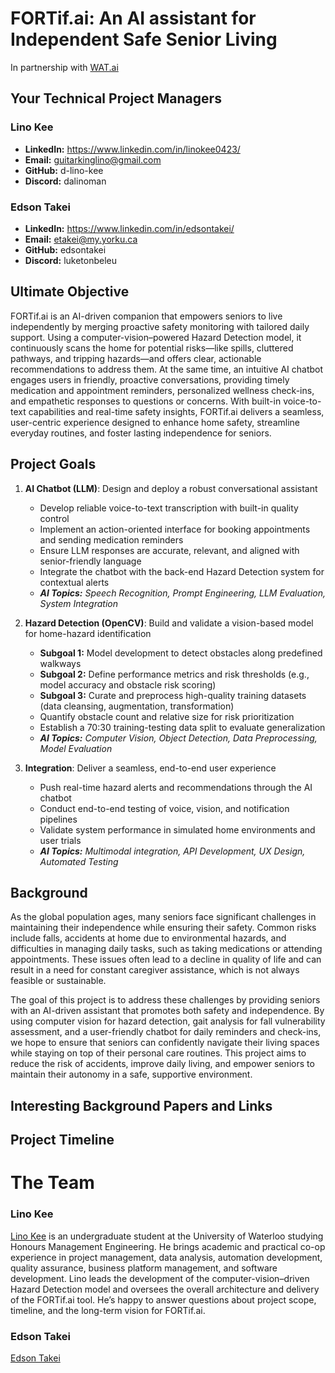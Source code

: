 # FORTif.ai: An AI assistant for Independent Safe Senior Living 
In partnership with [WAT.ai](https://watai.ca/#/)

## Your Technical Project Managers

### Lino Kee
- **LinkedIn:** https://www.linkedin.com/in/linokee0423/  
- **Email:** guitarkinglino@gmail.com  
- **GitHub:** d-lino-kee  
- **Discord:** dalinoman  

### Edson Takei
- **LinkedIn:** https://www.linkedin.com/in/edsontakei/  
- **Email:** etakei@my.yorku.ca  
- **GitHub:** edsontakei  
- **Discord:** luketonbeleu  

## Ultimate Objective
FORTif.ai is an AI-driven companion that empowers seniors to live independently by merging proactive safety monitoring with tailored daily support. Using a computer-vision–powered Hazard Detection model, it continuously scans the home for potential risks—like spills, cluttered pathways, and tripping hazards—and offers clear, actionable recommendations to address them. At the same time, an intuitive AI chatbot engages users in friendly, proactive conversations, providing timely medication and appointment reminders, personalized wellness check-ins, and empathetic responses to questions or concerns. With built-in voice-to-text capabilities and real-time safety insights, FORTif.ai delivers a seamless, user-centric experience designed to enhance home safety, streamline everyday routines, and foster lasting independence for seniors.

## Project Goals

1. **AI Chatbot (LLM)**: Design and deploy a robust conversational assistant
   - Develop reliable voice-to-text transcription with built-in quality control
   - Implement an action-oriented interface for booking appointments and sending medication reminders
   - Ensure LLM responses are accurate, relevant, and aligned with senior-friendly language
   - Integrate the chatbot with the back-end Hazard Detection system for contextual alerts
   - ***AI Topics:*** *Speech Recognition, Prompt Engineering, LLM Evaluation, System Integration*

2. **Hazard Detection (OpenCV)**: Build and validate a vision-based model for home-hazard identification
   - **Subgoal 1:** Model development to detect obstacles along predefined walkways
   - **Subgoal 2:** Define performance metrics and risk thresholds (e.g., model accuracy and obstacle risk scoring)
   - **Subgoal 3:** Curate and preprocess high-quality training datasets (data cleansing, augmentation, transformation)
   - Quantify obstacle count and relative size for risk prioritization
   - Establish a 70:30 training-testing data split to evaluate generalization
   - ***AI Topics:*** *Computer Vision, Object Detection, Data Preprocessing, Model Evaluation*

3. **Integration**: Deliver a seamless, end-to-end user experience
   - Push real-time hazard alerts and recommendations through the AI chatbot
   - Conduct end-to-end testing of voice, vision, and notification pipelines
   - Validate system performance in simulated home environments and user trials
   - ***AI Topics:*** *Multimodal integration, API Development, UX Design, Automated Testing*

## Background
As the global population ages, many seniors face significant challenges in maintaining their independence while ensuring their safety. Common risks include falls, accidents at home due to environmental hazards, and difficulties in managing daily tasks, such as taking medications or attending appointments. These issues often lead to a decline in quality of life and can result in a need for constant caregiver assistance, which is not always feasible or sustainable.

The goal of this project is to address these challenges by providing seniors with an AI-driven assistant that promotes both safety and independence. By using computer vision for hazard detection, gait analysis for fall vulnerability assessment, and a user-friendly chatbot for daily reminders and check-ins, we hope to ensure that seniors can confidently navigate their living spaces while staying on top of their personal care routines. This project aims to reduce the risk of accidents, improve daily living, and empower seniors to maintain their autonomy in a safe, supportive environment.

## Interesting Background Papers and Links

## Project Timeline

# The Team

### Lino Kee

[Lino Kee](https://www.linkedin.com/in/linokee0423/) is an undergraduate student at the University of Waterloo studying Honours Management Engineering. He brings academic and practical co-op experience in project management, data analysis, automation development, quality assurance, business platform management, and software development. Lino leads the development of the computer-vision–driven Hazard Detection model and oversees the overall architecture and delivery of the FORTif.ai tool. He’s happy to answer questions about project scope, timeline, and the long-term vision for FORTif.ai.

### Edson Takei

[Edson Takei](https://www.linkedin.com/in/edsontakei/) 


